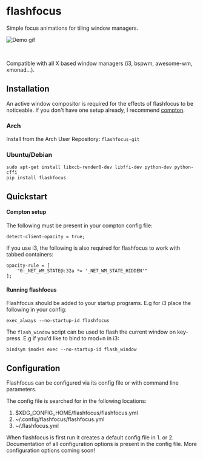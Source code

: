 # flashfocus

Simple focus animations for tiling window managers.

![Demo gif](demo/demo.gif)

<br>

Compatible with all X based window managers (i3, bspwm, awesome-wm, xmonad...).

## Installation

An active window compositor is required for the effects of flashfocus to be
noticeable. If you don't have one setup already, I recommend
[compton](https://github.com/chjj/compton).

### Arch

Install from the Arch User Repository: `flashfocus-git`

### Ubuntu/Debian

```
sudo apt-get install libxcb-render0-dev libffi-dev python-dev python-cffi
pip install flashfocus
```

## Quickstart

#### Compton setup

The following must be present in your compton config file:

```
detect-client-opacity = true;
```

If you use i3, the following is also required for flashfocus to work with tabbed containers:

```
opacity-rule = [
    "0:_NET_WM_STATE@:32a *= '_NET_WM_STATE_HIDDEN'"
];
```

#### Running flashfocus

Flashfocus should be added to your startup programs. E.g for i3 place the
following in your config:

```
exec_always --no-startup-id flashfocus
```

The `flash_window` script can be used to flash the current window on key-press. E.g if you'd like to bind to mod+n in i3:

```
bindsym $mod+n exec --no-startup-id flash_window
```


## Configuration

Flashfocus can be configured via its config file or with command line parameters.

The config file is searched for in the following locations:
1. $XDG_CONFIG_HOME/flashfocus/flashfocus.yml
2. ~/.config/flashfocus/flashfocus.yml
3. ~/.flashfocus.yml

When flashfocus is first run it creates a default config file in 1. or 2. Documentation of all configuration options is present in the config file. More configuration options coming soon!
